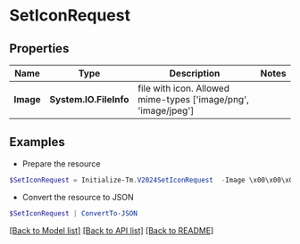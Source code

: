 # SetIconRequest
## Properties

Name | Type | Description | Notes
------------ | ------------- | ------------- | -------------
**Image** | **System.IO.FileInfo** | file with icon. Allowed mime-types [&#39;image/png&#39;, &#39;image/jpeg&#39;] | 

## Examples

- Prepare the resource
```powershell
$SetIconRequest = Initialize-Tm.V2024SetIconRequest  -Image \x00\x00\x00\x02
```

- Convert the resource to JSON
```powershell
$SetIconRequest | ConvertTo-JSON
```

[[Back to Model list]](../README.md#documentation-for-models) [[Back to API list]](../README.md#documentation-for-api-endpoints) [[Back to README]](../README.md)

